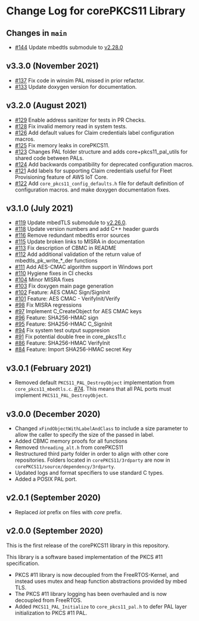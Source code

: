 # Change Log for corePKCS11 Library

## Changes in `main`
* [#144](http://github.com/FreeRTOS/corePKCS11/pull/144) Update mbedtls submodule to [v2.28.0](https://github.com/ARMmbed/mbedtls/tree/v2.28.0)

## v3.3.0 (November 2021)
* [#137](https://github.com/FreeRTOS/corePKCS11/pull/137) Fix code in winsim PAL missed in prior refactor.
* [#133](https://github.com/FreeRTOS/corePKCS11/pull/133) Update doxygen version for documentation.

## v3.2.0 (August 2021)
* [#129](https://github.com/FreeRTOS/corePKCS11/pull/129) Enable address sanitizer for tests in PR Checks.
* [#128](https://github.com/FreeRTOS/corePKCS11/pull/128) Fix invalid memory read in system tests.
* [#126](https://github.com/FreeRTOS/corePKCS11/pull/126) Add default values for Claim credentials label configuration macros.
* [#125](https://github.com/FreeRTOS/corePKCS11/pull/125) Fix memory leaks in corePKCS11.
* [#123](https://github.com/FreeRTOS/corePKCS11/pull/123) Changes PAL folder structure and adds core+pkcs11\_pal\_utils for shared code between PALs.
* [#124](https://github.com/FreeRTOS/corePKCS11/pull/124) Add backwards compatibility for deprecated configuration macros.
* [#121](https://github.com/FreeRTOS/corePKCS11/pull/121) Add labels for supporting Claim credentials useful for Fleet Provisioning feature of AWS IoT Core.
* [#122](https://github.com/FreeRTOS/corePKCS11/pull/122) Add `core_pkcs11_config_defaults.h` file for default definition of configuration macros. and make doxygen documentation fixes.

## v3.1.0 (July 2021)
* [#119](https://github.com/FreeRTOS/corePKCS11/pull/119) Update mbedTLS submodule to [v2.26.0](https://github.com/ARMmbed/mbedtls/tree/v2.26.0).
* [#118](https://github.com/FreeRTOS/corePKCS11/pull/118) Update version numbers and add C++ header guards
* [#116](https://github.com/FreeRTOS/corePKCS11/pull/116) Remove redundant mbedtls error sources
* [#115](https://github.com/FreeRTOS/corePKCS11/pull/115) Update broken links to MISRA in documentation
* [#113](https://github.com/FreeRTOS/corePKCS11/pull/113) Fix description of CBMC in README
* [#112](https://github.com/FreeRTOS/corePKCS11/pull/112) Add additional validation of the return value of mbedtls\_pk\_write\_\*\_der functions
* [#111](https://github.com/FreeRTOS/corePKCS11/pull/111) Add AES-CMAC algorithm support in Windows port
* [#110](https://github.com/FreeRTOS/corePKCS11/pull/110) Hygiene fixes in CI checks
* [#104](https://github.com/FreeRTOS/corePKCS11/pull/104) Minor MISRA fixes
* [#103](https://github.com/FreeRTOS/corePKCS11/pull/103) Fix doxygen main page generation
* [#102](https://github.com/FreeRTOS/corePKCS11/pull/102) Feature: AES CMAC Sign/SignInit
* [#101](https://github.com/FreeRTOS/corePKCS11/pull/101) Feature: AES CMAC - VerifyInit/Verify
* [#98](https://github.com/FreeRTOS/corePKCS11/pull/98) Fix MISRA regressions
* [#97](https://github.com/FreeRTOS/corePKCS11/pull/97) Implement C\_CreateObject for AES CMAC keys
* [#96](https://github.com/FreeRTOS/corePKCS11/pull/96) Feature: SHA256-HMAC sign
* [#95](https://github.com/FreeRTOS/corePKCS11/pull/95) Feature: SHA256-HMAC C\_SignInit
* [#94](https://github.com/FreeRTOS/corePKCS11/pull/94) Fix system test output suppresion
* [#91](https://github.com/FreeRTOS/corePKCS11/pull/91) Fix potential double free in core\_pkcs11.c
* [#86](https://github.com/FreeRTOS/corePKCS11/pull/86) Feature: SHA256-HMAC VerifyInit
* [#84](https://github.com/FreeRTOS/corePKCS11/pull/84) Feature: Import SHA256-HMAC secret Key

## v3.0.1 (February 2021)
* Removed default `PKCS11_PAL_DestroyObject` implementation from `core_pkcs11_mbedtls.c`. [#74](https://github.com/FreeRTOS/corePKCS11/pull/74). This means that all PAL ports must implement `PKCS11_PAL_DestroyObject`.

## v3.0.0 (December 2020)
* Changed `xFindObjectWithLabelAndClass` to include a size parameter to allow the caller to specify the size of the passed in label.
* Added CBMC memory proofs for all functions
* Removed `threading_alt.h` from corePKCS11
* Restructured third party folder in order to align with other core repositories. Folders located in `corePKCS11/3rdparty` are now in `corePKCS11/source/dependency/3rdparty`.
* Updated logs and format specifiers to use standard C types.
* Added a POSIX PAL port.

## v2.0.1 (September 2020)
* Replaced *iot* prefix on files with *core* prefix.

## v2.0.0 (September 2020)
This is the first release of the corePKCS11 library in this repository.

This library is a software based implementation of the PKCS #11 specification.

* PKCS #11 library is now decoupled from the FreeRTOS-Kernel, and instead uses mutex and heap function abstractions provided by mbed TLS.
* The PKCS #11 library logging has been overhauled and is now decoupled from FreeRTOS.
* Added `PKCS11_PAL_Initialize` to `core_pkcs11_pal.h` to defer PAL layer initialization to PKCS #11 PAL.
